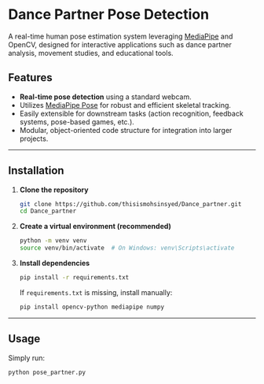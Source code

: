 # Dance Partner Pose Detection

A real-time human pose estimation system leveraging [MediaPipe](https://google.github.io/mediapipe/solutions/pose.html) and OpenCV, designed for interactive applications such as dance partner analysis, movement studies, and educational tools.

## Features

- **Real-time pose detection** using a standard webcam.
- Utilizes [MediaPipe Pose](https://google.github.io/mediapipe/solutions/pose.html) for robust and efficient skeletal tracking.
- Easily extensible for downstream tasks (action recognition, feedback systems, pose-based games, etc.).
- Modular, object-oriented code structure for integration into larger projects.

---

## Installation

1. **Clone the repository**
    ```bash
    git clone https://github.com/thisismohsinsyed/Dance_partner.git
    cd Dance_partner
    ```

2. **Create a virtual environment (recommended)**
    ```bash
    python -m venv venv
    source venv/bin/activate  # On Windows: venv\Scripts\activate
    ```

3. **Install dependencies**
    ```bash
    pip install -r requirements.txt
    ```

    If `requirements.txt` is missing, install manually:
    ```bash
    pip install opencv-python mediapipe numpy
    ```

---

## Usage

Simply run:

```bash
python pose_partner.py
